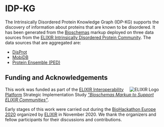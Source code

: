 # IDP-KG

The Intrinsically Disordered Protein Knowledge Graph (IDP-KG) supports the discovery of information about proteins that are known to be disordered. It has been generated from the [Bioschemas](https://bioschemas.org) markup deployed on three data sources from the [ELIXIR Intrinsically Disordered Protein Community](https://elixir-europe.org/communities/intrinsically-disordered-proteins). The data sources that are aggregated are:
- [DisProt](https://disprot.org)
- [MobiDB](https://mobidb.org)
- [Protein Ensemble (PED)](https://proteinensemble.org)

## Funding and Acknowledgements

<img style="float: right;" src="https://bioschemas.org/images/Elixir-logo.png" alt="ELIXIR Logo">

This work was funded as part of the [ELIXIR Interoperability Platform](https://www.elixir-europe.org/services/interoperability/) Strategic Implementation Study [_"Bioschemas Markup to Support ELIXIR Communities"_](https://elixir-europe.org/about-us/commissioned-services/exploiting-bioschemas-markup-support-elixir-communities).

Early stages of this work were carried out during the [BioHackathon Europe 2020](https://2020.biohackathon-europe.org/) organized by [ELIXIR](https://elixir-europe.org/) in November 2020. We thank the organizers and fellow participants for their discussions and contributions.
